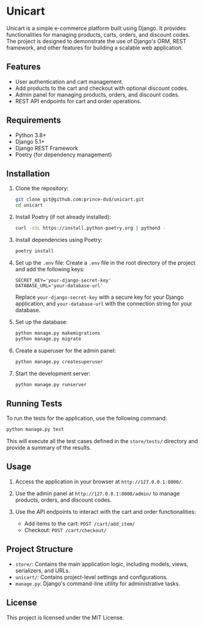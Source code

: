 # Unicart

Unicart is a simple e-commerce platform built using Django. It provides functionalities for managing products, carts, orders, and discount codes. The project is designed to demonstrate the use of Django's ORM, REST framework, and other features for building a scalable web application.

## Features

- User authentication and cart management.
- Add products to the cart and checkout with optional discount codes.
- Admin panel for managing products, orders, and discount codes.
- REST API endpoints for cart and order operations.

## Requirements

- Python 3.8+
- Django 5.1+
- Django REST Framework
- Poetry (for dependency management)

## Installation

1. Clone the repository:
    ```bash
    git clone git@github.com:prince-dsd/unicart.git
    cd unicart
    ```

2. Install Poetry (if not already installed):
    ```bash
    curl -sSL https://install.python-poetry.org | python3 -
    ```

3. Install dependencies using Poetry:
    ```bash
    poetry install
    ```

4. Set up the `.env` file:
    Create a `.env` file in the root directory of the project and add the following keys:
    ```properties
    SECRET_KEY='your-django-secret-key'
    DATABASE_URL='your-database-url'
    ```
    Replace `your-django-secret-key` with a secure key for your Django application, and `your-database-url` with the connection string for your database.

5. Set up the database:
    ```bash
    python manage.py makemigrations
    python manage.py migrate
    ```

6. Create a superuser for the admin panel:
    ```bash
    python manage.py createsuperuser
    ```

7. Start the development server:
    ```bash
    python manage.py runserver
    ```

## Running Tests

To run the tests for the application, use the following command:
```bash
python manage.py test
```

This will execute all the test cases defined in the `store/tests/` directory and provide a summary of the results.

## Usage

1. Access the application in your browser at `http://127.0.0.1:8000/`.

2. Use the admin panel at `http://127.0.0.1:8000/admin/` to manage products, orders, and discount codes.

3. Use the API endpoints to interact with the cart and order functionalities:
    - Add items to the cart: `POST /cart/add_item/`
    - Checkout: `POST /cart/checkout/`

## Project Structure

- `store/`: Contains the main application logic, including models, views, serializers, and URLs.
- `unicart/`: Contains project-level settings and configurations.
- `manage.py`: Django's command-line utility for administrative tasks.

## License

This project is licensed under the MIT License.